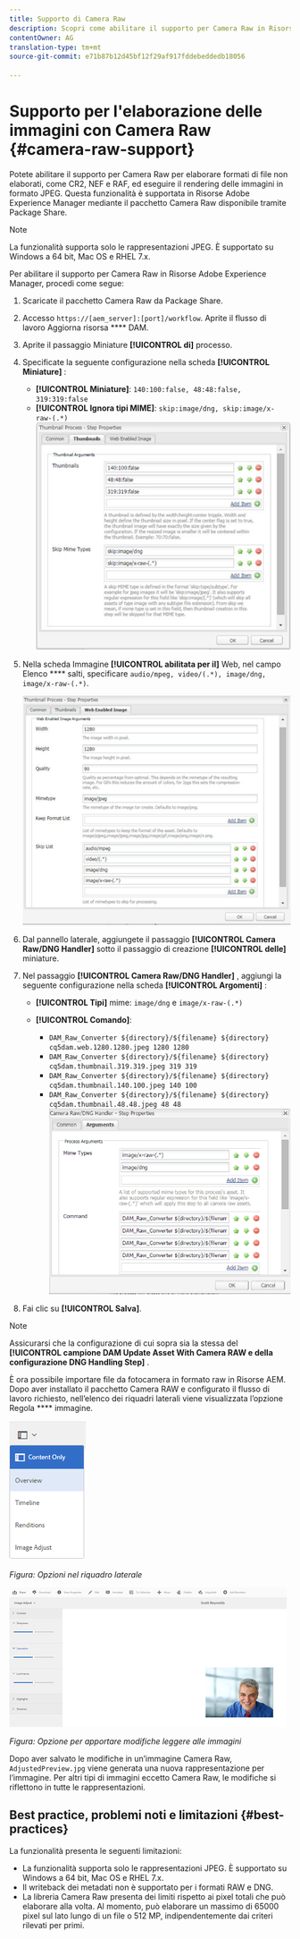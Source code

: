 ```yaml
---
title: Supporto di Camera Raw
description: Scopri come abilitare il supporto per Camera Raw in Risorse di Adobe Experience Manager.
contentOwner: AG
translation-type: tm+mt
source-git-commit: e71b87b12d45bf12f29af917fddebeddedb18056

---
```



# Supporto per l&#39;elaborazione delle immagini con Camera Raw {#camera-raw-support}

Potete abilitare il supporto per Camera Raw per elaborare formati di file non elaborati, come CR2, NEF e RAF, ed eseguire il rendering delle immagini in formato JPEG. Questa funzionalità è supportata in Risorse Adobe Experience Manager mediante il pacchetto [](https://www.adobeaemcloud.com/content/marketplace/marketplaceProxy.html?packagePath=/content/companies/public/adobe/packages/aem630/product/assets/aem-assets-cameraraw-pkg) Camera Raw disponibile tramite Package Share.

>[!NOTE]
>
>La funzionalità supporta solo le rappresentazioni JPEG. È supportato su Windows a 64 bit, Mac OS e RHEL 7.x.

Per abilitare il supporto per Camera Raw in Risorse Adobe Experience Manager, procedi come segue:

1. Scaricate il pacchetto [](https://www.adobeaemcloud.com/content/marketplace/marketplaceProxy.html?packagePath=/content/companies/public/adobe/packages/aem630/product/assets/aem-assets-cameraraw-pkg) Camera Raw da Package Share.
1. Accesso `https://[aem_server]:[port]/workflow`. Aprite il flusso di lavoro Aggiorna risorsa **** DAM.
1. Aprite il passaggio Miniature **[!UICONTROL di]** processo.
1. Specificate la seguente configurazione nella scheda **[!UICONTROL Miniature]** :

   * **[!UICONTROL Miniature]**: `140:100:false, 48:48:false, 319:319:false`
   * **[!UICONTROL Ignora tipi MIME]**: `skip:image/dng, skip:image/x-raw-(.*)`
   ![chlimage_1-128](assets/chlimage_1-334.png)

1. Nella scheda Immagine **[!UICONTROL abilitata per il]** Web, nel campo Elenco **** salti, specificare `audio/mpeg, video/(.*), image/dng, image/x-raw-(.*)`.

   ![chlimage_1-129](assets/chlimage_1-335.png)

1. Dal pannello laterale, aggiungete il passaggio **[!UICONTROL Camera Raw/DNG Handler]** sotto il passaggio di creazione **[!UICONTROL delle]** miniature.
1. Nel passaggio **[!UICONTROL Camera Raw/DNG Handler]** , aggiungi la seguente configurazione nella scheda **[!UICONTROL Argomenti]** :

   * **[!UICONTROL Tipi]** mime: `image/dng` e `image/x-raw-(.*)`
   * **[!UICONTROL Comando]**:

      * `DAM_Raw_Converter ${directory}/${filename} ${directory} cq5dam.web.1280.1280.jpeg 1280 1280`
      * `DAM_Raw_Converter ${directory}/${filename} ${directory} cq5dam.thumbnail.319.319.jpeg 319 319`
      * `DAM_Raw_Converter ${directory}/${filename} ${directory} cq5dam.thumbnail.140.100.jpeg 140 100`
      * `DAM_Raw_Converter ${directory}/${filename} ${directory} cq5dam.thumbnail.48.48.jpeg 48 48`
   ![chlimage_1-130](assets/chlimage_1-336.png)

1. Fai clic su **[!UICONTROL Salva]**.

>[!NOTE]
>
>Assicurarsi che la configurazione di cui sopra sia la stessa del **[!UICONTROL campione DAM Update Asset With Camera RAW e della configurazione DNG Handling Step]** .

È ora possibile importare file da fotocamera in formato raw in Risorse AEM. Dopo aver installato il pacchetto Camera RAW e configurato il flusso di lavoro richiesto, nell’elenco dei riquadri laterali viene visualizzata l’opzione Regola **** immagine.

![chlimage_1-131](assets/chlimage_1-337.png)

*Figura: Opzioni nel riquadro laterale*

![chlimage_1-132](assets/chlimage_1-338.png)

*Figura: Opzione per apportare modifiche leggere alle immagini*

Dopo aver salvato le modifiche in un’immagine Camera Raw, `AdjustedPreview.jpg` viene generata una nuova rappresentazione per l’immagine. Per altri tipi di immagini eccetto Camera Raw, le modifiche si riflettono in tutte le rappresentazioni.

## Best practice, problemi noti e limitazioni {#best-practices}

La funzionalità presenta le seguenti limitazioni:

* La funzionalità supporta solo le rappresentazioni JPEG. È supportato su Windows a 64 bit, Mac OS e RHEL 7.x.
* Il writeback dei metadati non è supportato per i formati RAW e DNG.
* La libreria Camera Raw presenta dei limiti rispetto ai pixel totali che può elaborare alla volta. Al momento, può elaborare un massimo di 65000 pixel sul lato lungo di un file o 512 MP, indipendentemente dai criteri rilevati per primi.
